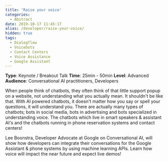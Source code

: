 ```yaml
---
title: 'Raise your voice'
categories:
  - Abstract
date: 2019-10-17 11:45:17
alias: /developer/raise-your-voice/
hidden: true
tags:
  - Dialogflow
  - Voicebots
  - Contact Centers
  - Voice Assistance
  - Google Assistant
---
```


**Type**: Keynote / Breakout Talk
**Time**: 25min - 50min
**Level**: Advanced
**Audience**: Conversational AI practitioners, Developers

<!--more-->

When people think of chatbots, they often think of that little support popup on a website, not understanding what you actually mean. It shouldn't be like that. With AI powered chatbots, it doesn't matter how you say or spell your questions, it will understand you. There are actually many types of chatbots; bots in social media, bots in advertising and bots specialized in understanding voice. The chatbots which live in smart speakers & assistant AI's and the chatbots running in phone reservation systems and contact centers!

Lee Boonstra, Developer Advocate at Google on Conversational AI, will show how developers can integrate their conversations for the Google Assistant & phone systems by using machine learning APIs. Learn how voice will impact the near future and expect live demos!


